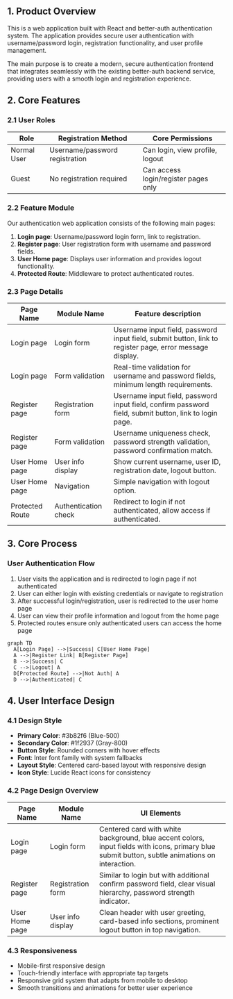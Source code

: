 ## 1. Product Overview
This is a web application built with React and better-auth authentication system. The application provides secure user authentication with username/password login, registration functionality, and user profile management.

The main purpose is to create a modern, secure authentication frontend that integrates seamlessly with the existing better-auth backend service, providing users with a smooth login and registration experience.

## 2. Core Features

### 2.1 User Roles
| Role | Registration Method | Core Permissions |
|------|---------------------|------------------|
| Normal User | Username/password registration | Can login, view profile, logout |
| Guest | No registration required | Can access login/register pages only |

### 2.2 Feature Module
Our authentication web application consists of the following main pages:
1. **Login page**: Username/password login form, link to registration.
2. **Register page**: User registration form with username and password fields.
3. **User Home page**: Displays user information and provides logout functionality.
4. **Protected Route**: Middleware to protect authenticated routes.

### 2.3 Page Details
| Page Name | Module Name | Feature description |
|-----------|-------------|---------------------|
| Login page | Login form | Username input field, password input field, submit button, link to register page, error message display. |
| Login page | Form validation | Real-time validation for username and password fields, minimum length requirements. |
| Register page | Registration form | Username input field, password input field, confirm password field, submit button, link to login page. |
| Register page | Form validation | Username uniqueness check, password strength validation, password confirmation match. |
| User Home page | User info display | Show current username, user ID, registration date, logout button. |
| User Home page | Navigation | Simple navigation with logout option. |
| Protected Route | Authentication check | Redirect to login if not authenticated, allow access if authenticated. |

## 3. Core Process

### User Authentication Flow
1. User visits the application and is redirected to login page if not authenticated
2. User can either login with existing credentials or navigate to registration
3. After successful login/registration, user is redirected to the user home page
4. User can view their profile information and logout from the home page
5. Protected routes ensure only authenticated users can access the home page

```mermaid
graph TD
  A[Login Page] -->|Success| C[User Home Page]
  A -->|Register Link| B[Register Page]
  B -->|Success| C
  C -->|Logout| A
  D[Protected Route] -->|Not Auth| A
  D -->|Authenticated| C
```

## 4. User Interface Design

### 4.1 Design Style
- **Primary Color**: #3b82f6 (Blue-500)
- **Secondary Color**: #1f2937 (Gray-800)
- **Button Style**: Rounded corners with hover effects
- **Font**: Inter font family with system fallbacks
- **Layout Style**: Centered card-based layout with responsive design
- **Icon Style**: Lucide React icons for consistency

### 4.2 Page Design Overview
| Page Name | Module Name | UI Elements |
|-----------|-------------|-------------|
| Login page | Login form | Centered card with white background, blue accent colors, input fields with icons, primary blue submit button, subtle animations on interaction. |
| Register page | Registration form | Similar to login but with additional confirm password field, clear visual hierarchy, password strength indicator. |
| User Home page | User info display | Clean header with user greeting, card-based info sections, prominent logout button in top navigation. |

### 4.3 Responsiveness
- Mobile-first responsive design
- Touch-friendly interface with appropriate tap targets
- Responsive grid system that adapts from mobile to desktop
- Smooth transitions and animations for better user experience